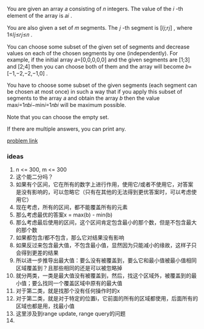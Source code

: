 You are given an array 𝑎
 consisting of 𝑛
 integers. The value of the 𝑖
-th element of the array is 𝑎𝑖
.

You are also given a set of 𝑚
 segments. The 𝑗
-th segment is [𝑙𝑗;𝑟𝑗]
, where 1≤𝑙𝑗≤𝑟𝑗≤𝑛
.

You can choose some subset of the given set of segments and decrease values on each of the chosen segments by one (independently). For example, if the initial array 𝑎=[0,0,0,0,0]
 and the given segments are [1;3]
 and [2;4]
 then you can choose both of them and the array will become 𝑏=[−1,−2,−2,−1,0]
.

You have to choose some subset of the given segments (each segment can be chosen at most once) in such a way that if you apply this subset of segments to the array 𝑎
 and obtain the array 𝑏
 then the value max𝑖=1𝑛𝑏𝑖−min𝑖=1𝑛𝑏𝑖
 will be maximum possible.

Note that you can choose the empty set.

If there are multiple answers, you can print any.

[problem link](https://codeforces.com/problemset/problem/1108/E1)


### ideas
1. n <= 300, m <= 300
2. 这个能二分吗？
3. 如果有个区间，它在所有的数字上进行作用，使用它/或者不使用它，对答案是没有影响的，可以忽略它（只有在其他的无法得到更优答案时，可以考虑使用它）
4. 现在考虑，所有的区间，都不能覆盖所有的元素
5. 那么考虑最优的答案x = max(b) - min(b)
6. 那么考虑最后使用的区间，这个区间肯定包含最小的那个数，但是不包含最大的那个数
7. 如果都包含/都不包含，那么它对结果没有影响
8. 如果反过来包含最大值，不包含最小值，显然因为只能减小的缘故，这样子只会得到更差的结果
9. 所以进一步推导出最大值：要么没有被覆盖到，要么它和最小值被最小值相同区域覆盖到？且那些相同的还是可以被忽略掉
10. 就分两类，一类是最大值没有被覆盖到，然后，找这个区域外，被覆盖到的最小值；要么找同一个覆盖区域中原有的最大值
11. 对于第二类，就是找那个没有任何操作时的x
12. 对于第二类，就是对于特定的位置i，它前面的所有的区域都使用，后面所有的区域也都是用，找最小值
13. 这里涉及到range update, range query的问题
14. 